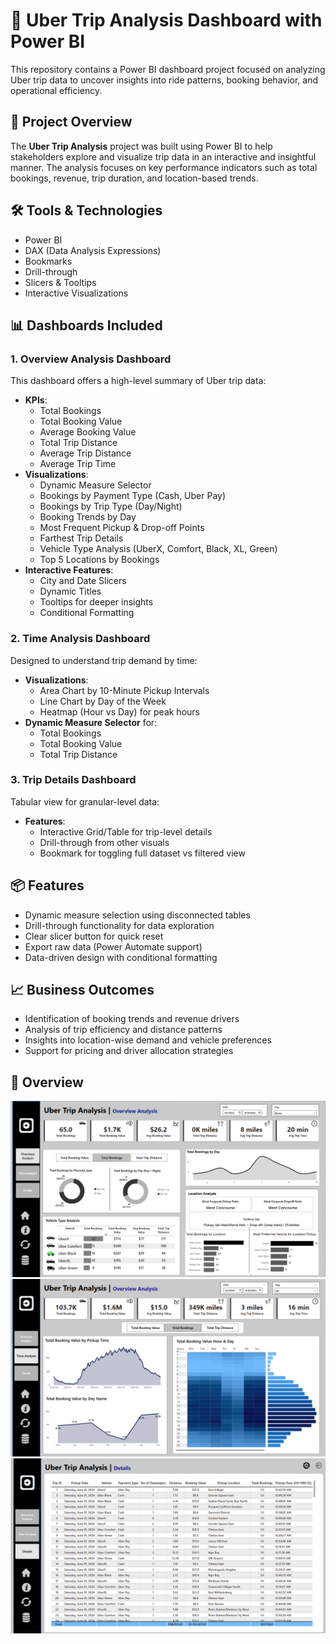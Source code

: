 # 🚗 Uber Trip Analysis Dashboard with Power BI

This repository contains a Power BI dashboard project focused on analyzing Uber trip data to uncover insights into ride patterns, booking behavior, and operational efficiency.

## 📌 Project Overview

The **Uber Trip Analysis** project was built using Power BI to help stakeholders explore and visualize trip data in an interactive and insightful manner. The analysis focuses on key performance indicators such as total bookings, revenue, trip duration, and location-based trends.

## 🛠️ Tools & Technologies
- Power BI
- DAX (Data Analysis Expressions)
- Bookmarks
- Drill-through
- Slicers & Tooltips
- Interactive Visualizations

## 📊 Dashboards Included

### 1. Overview Analysis Dashboard
This dashboard offers a high-level summary of Uber trip data:
- **KPIs**: 
  - Total Bookings
  - Total Booking Value
  - Average Booking Value
  - Total Trip Distance
  - Average Trip Distance
  - Average Trip Time
- **Visualizations**:
  - Dynamic Measure Selector
  - Bookings by Payment Type (Cash, Uber Pay)
  - Bookings by Trip Type (Day/Night)
  - Booking Trends by Day
  - Most Frequent Pickup & Drop-off Points
  - Farthest Trip Details
  - Vehicle Type Analysis (UberX, Comfort, Black, XL, Green)
  - Top 5 Locations by Bookings
- **Interactive Features**:
  - City and Date Slicers
  - Dynamic Titles
  - Tooltips for deeper insights
  - Conditional Formatting

### 2. Time Analysis Dashboard
Designed to understand trip demand by time:
- **Visualizations**:
  - Area Chart by 10-Minute Pickup Intervals
  - Line Chart by Day of the Week
  - Heatmap (Hour vs Day) for peak hours
- **Dynamic Measure Selector** for:
  - Total Bookings
  - Total Booking Value
  - Total Trip Distance

### 3. Trip Details Dashboard
Tabular view for granular-level data:
- **Features**:
  - Interactive Grid/Table for trip-level details
  - Drill-through from other visuals
  - Bookmark for toggling full dataset vs filtered view

## 📦 Features
- Dynamic measure selection using disconnected tables
- Drill-through functionality for data exploration
- Clear slicer button for quick reset
- Export raw data (Power Automate support)
- Data-driven design with conditional formatting

## 📈 Business Outcomes
- Identification of booking trends and revenue drivers
- Analysis of trip efficiency and distance patterns
- Insights into location-wise demand and vehicle preferences
- Support for pricing and driver allocation strategies

## 📁 Overview
![Overview Dashboard](./overview.png)
![Time Analysis Dashboard](./time_analysis.png)
![Trip Details Table](./trip_details.png)

